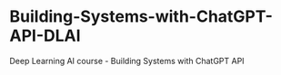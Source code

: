 # Building-Systems-with-ChatGPT-API-DLAI
Deep Learning AI course - Building Systems with ChatGPT API
